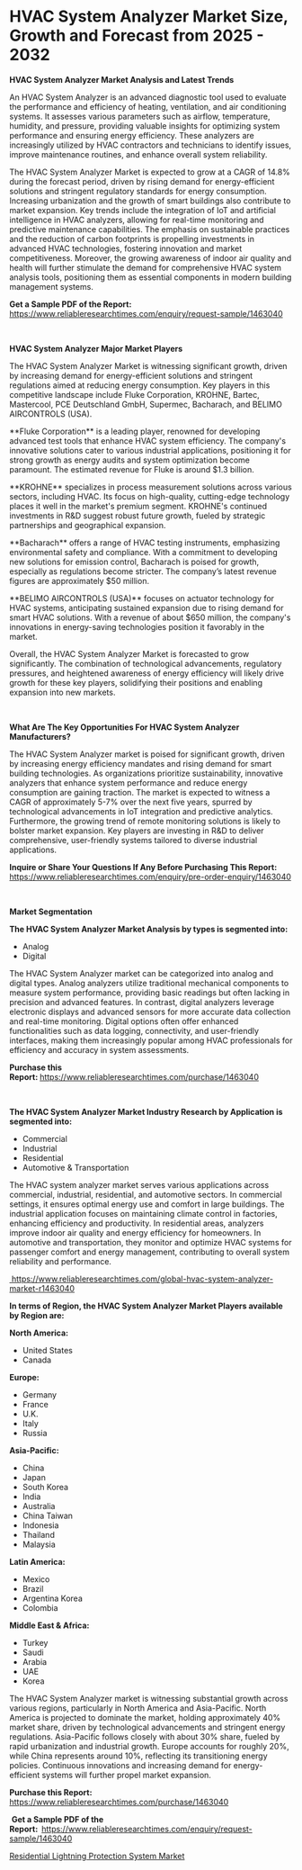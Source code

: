 <p><h1>HVAC System Analyzer Market Size, Growth and Forecast from 2025 - 2032</h1></p><p><strong>HVAC System Analyzer Market Analysis and Latest Trends</strong></p>
<p><p>An HVAC System Analyzer is an advanced diagnostic tool used to evaluate the performance and efficiency of heating, ventilation, and air conditioning systems. It assesses various parameters such as airflow, temperature, humidity, and pressure, providing valuable insights for optimizing system performance and ensuring energy efficiency. These analyzers are increasingly utilized by HVAC contractors and technicians to identify issues, improve maintenance routines, and enhance overall system reliability.</p><p>The HVAC System Analyzer Market is expected to grow at a CAGR of 14.8% during the forecast period, driven by rising demand for energy-efficient solutions and stringent regulatory standards for energy consumption. Increasing urbanization and the growth of smart buildings also contribute to market expansion. Key trends include the integration of IoT and artificial intelligence in HVAC analyzers, allowing for real-time monitoring and predictive maintenance capabilities. The emphasis on sustainable practices and the reduction of carbon footprints is propelling investments in advanced HVAC technologies, fostering innovation and market competitiveness. Moreover, the growing awareness of indoor air quality and health will further stimulate the demand for comprehensive HVAC system analysis tools, positioning them as essential components in modern building management systems.</p></p>
<p><strong>Get a Sample PDF of the Report:&nbsp;</strong> <a href="https://www.reliableresearchtimes.com/enquiry/request-sample/1463040?utm_campaign=3227&utm_medium=2&utm_source=Github&utm_content=ia&utm_term=06042025&utm_id=hvac-system-analyzer">https://www.reliableresearchtimes.com/enquiry/request-sample/1463040</a></p>
<p>&nbsp;</p>
<p><strong>HVAC System Analyzer Major Market Players</strong></p>
<p><p>The HVAC System Analyzer Market is witnessing significant growth, driven by increasing demand for energy-efficient solutions and stringent regulations aimed at reducing energy consumption. Key players in this competitive landscape include Fluke Corporation, KROHNE, Bartec, Mastercool, PCE Deutschland GmbH, Supermec, Bacharach, and BELIMO AIRCONTROLS (USA).</p><p>**Fluke Corporation** is a leading player, renowned for developing advanced test tools that enhance HVAC system efficiency. The company's innovative solutions cater to various industrial applications, positioning it for strong growth as energy audits and system optimization become paramount. The estimated revenue for Fluke is around $1.3 billion.</p><p>**KROHNE** specializes in process measurement solutions across various sectors, including HVAC. Its focus on high-quality, cutting-edge technology places it well in the market's premium segment. KROHNE's continued investments in R&D suggest robust future growth, fueled by strategic partnerships and geographical expansion.</p><p>**Bacharach** offers a range of HVAC testing instruments, emphasizing environmental safety and compliance. With a commitment to developing new solutions for emission control, Bacharach is poised for growth, especially as regulations become stricter. The company’s latest revenue figures are approximately $50 million.</p><p>**BELIMO AIRCONTROLS (USA)** focuses on actuator technology for HVAC systems, anticipating sustained expansion due to rising demand for smart HVAC solutions. With a revenue of about $650 million, the company's innovations in energy-saving technologies position it favorably in the market.</p><p>Overall, the HVAC System Analyzer Market is forecasted to grow significantly. The combination of technological advancements, regulatory pressures, and heightened awareness of energy efficiency will likely drive growth for these key players, solidifying their positions and enabling expansion into new markets.</p></p>
<p>&nbsp;</p>
<p><strong>What Are The Key Opportunities For HVAC System Analyzer Manufacturers?</strong></p>
<p><p>The HVAC System Analyzer market is poised for significant growth, driven by increasing energy efficiency mandates and rising demand for smart building technologies. As organizations prioritize sustainability, innovative analyzers that enhance system performance and reduce energy consumption are gaining traction. The market is expected to witness a CAGR of approximately 5-7% over the next five years, spurred by technological advancements in IoT integration and predictive analytics. Furthermore, the growing trend of remote monitoring solutions is likely to bolster market expansion. Key players are investing in R&D to deliver comprehensive, user-friendly systems tailored to diverse industrial applications.</p></p>
<p><strong>Inquire or Share Your Questions If Any Before Purchasing This Report:</strong> <a href="https://www.reliableresearchtimes.com/enquiry/pre-order-enquiry/1463040?utm_campaign=3227&utm_medium=2&utm_source=Github&utm_content=ia&utm_term=06042025&utm_id=hvac-system-analyzer">https://www.reliableresearchtimes.com/enquiry/pre-order-enquiry/1463040</a></p>
<p>&nbsp;</p>
<p><strong>Market Segmentation</strong></p>
<p><strong>The HVAC System Analyzer Market Analysis by types is segmented into:</strong></p>
<p><ul><li>Analog</li><li>Digital</li></ul></p>
<p><p>The HVAC System Analyzer market can be categorized into analog and digital types. Analog analyzers utilize traditional mechanical components to measure system performance, providing basic readings but often lacking in precision and advanced features. In contrast, digital analyzers leverage electronic displays and advanced sensors for more accurate data collection and real-time monitoring. Digital options often offer enhanced functionalities such as data logging, connectivity, and user-friendly interfaces, making them increasingly popular among HVAC professionals for efficiency and accuracy in system assessments.</p></p>
<p><strong>Purchase this Report:&nbsp;</strong><a href="https://www.reliableresearchtimes.com/purchase/1463040?utm_campaign=3227&utm_medium=2&utm_source=Github&utm_content=ia&utm_term=06042025&utm_id=hvac-system-analyzer">https://www.reliableresearchtimes.com/purchase/1463040</a></p>
<p>&nbsp;</p>
<p><strong>The HVAC System Analyzer Market Industry Research by Application is segmented into:</strong></p>
<p><ul><li>Commercial</li><li>Industrial</li><li>Residential</li><li>Automotive & Transportation</li></ul></p>
<p><p>The HVAC system analyzer market serves various applications across commercial, industrial, residential, and automotive sectors. In commercial settings, it ensures optimal energy use and comfort in large buildings. The industrial application focuses on maintaining climate control in factories, enhancing efficiency and productivity. In residential areas, analyzers improve indoor air quality and energy efficiency for homeowners. In automotive and transportation, they monitor and optimize HVAC systems for passenger comfort and energy management, contributing to overall system reliability and performance.</p></p>
<p><a href="https://www.reliableresearchtimes.com/global-hvac-system-analyzer-market-r1463040?utm_campaign=3227&utm_medium=2&utm_source=Github&utm_content=ia&utm_term=06042025&utm_id=hvac-system-analyzer">&nbsp;https://www.reliableresearchtimes.com/global-hvac-system-analyzer-market-r1463040</a></p>
<p><strong>In terms of Region, the HVAC System Analyzer Market Players available by Region are:</strong></p>
<p>
    <p> <strong> North America: </strong>
        <ul>
            <li>United States</li>
            <li>Canada</li>
        </ul>
        </p> 
    <p> <strong> Europe: </strong>
        <ul>
            <li>Germany</li>
            <li>France</li>
            <li>U.K.</li>
            <li>Italy</li>
            <li>Russia</li>
        </ul>
        </p> 
    <p> <strong> Asia-Pacific: </strong>
        <ul>
            <li>China</li>
            <li>Japan</li>
            <li>South Korea</li>
            <li>India</li>
            <li>Australia</li>
            <li>China Taiwan</li>
            <li>Indonesia</li>
            <li>Thailand</li>
            <li>Malaysia</li>
        </ul>
        </p> 
    <p> <strong> Latin America: </strong>
        <ul>
            <li>Mexico</li>
            <li>Brazil</li>
            <li>Argentina Korea</li>
            <li>Colombia</li>
        </ul>
        </p> 
    <p> <strong> Middle East & Africa: </strong>
        <ul>
            <li>Turkey</li>
            <li>Saudi</li>
            <li>Arabia</li>
            <li>UAE</li>
            <li>Korea</li>
        </ul>
    </p>
    </p>
<p><p>The HVAC System Analyzer market is witnessing substantial growth across various regions, particularly in North America and Asia-Pacific. North America is projected to dominate the market, holding approximately 40% market share, driven by technological advancements and stringent energy regulations. Asia-Pacific follows closely with about 30% share, fueled by rapid urbanization and industrial growth. Europe accounts for roughly 20%, while China represents around 10%, reflecting its transitioning energy policies. Continuous innovations and increasing demand for energy-efficient systems will further propel market expansion.</p></p>
<p><strong>Purchase this Report: </strong><a href="https://www.reliableresearchtimes.com/purchase/1463040?utm_campaign=3227&utm_medium=2&utm_source=Github&utm_content=ia&utm_term=06042025&utm_id=hvac-system-analyzer">https://www.reliableresearchtimes.com/purchase/1463040</a></p>
<p>&nbsp;<strong>Get a Sample PDF of the Report:&nbsp;&nbsp;</strong><a href="https://www.reliableresearchtimes.com/enquiry/request-sample/1463040?utm_campaign=3227&utm_medium=2&utm_source=Github&utm_content=ia&utm_term=06042025&utm_id=hvac-system-analyzer">https://www.reliableresearchtimes.com/enquiry/request-sample/1463040</a></p>
<p><strong></strong></p>
<p><p><a href="https://github.com/alejnaouare/Market-Research-Report-List-1/blob/main/residential-lightning-protection-system-market.md?utm_campaign=3227&utm_medium=2&utm_source=Github&utm_content=ia&utm_term=06042025&utm_id=hvac-system-analyzer">Residential Lightning Protection System Market</a></p></p>